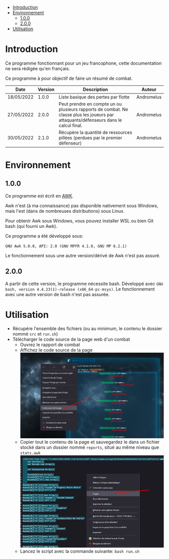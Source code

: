 - [Introduction](#introduction)
- [Environnement](#environnement)
  - [1.0.0](#100)
  - [2.0.0](#200)
- [Utilisation](#utilisation)

# Introduction

Ce programme fonctionnant pour un jeu francophone, cette documentation ne sera rédigée qu'en français.

Ce programme à pour objectif de faire un résumé de combat.

| Date       | Version | Description                                                                                                                           | Auteur     |
| ---------- | ------- | ------------------------------------------------------------------------------------------------------------------------------------- | ---------- |
| 18/05/2022 | 1.0.0   | Liste basique des pertes par flotte                                                                                                   | Andromelus |
| 27/05/2022 | 2.0.0   | Peut prendre en compte un ou plusieurs rapports de combat. Ne classe plus les joueurs par attaquants/défenseurs dans le calcul final. | Andromelus |
| 30/05/2022 | 2.1.0   | Récupère la quantité de ressources pillées (perdues par le premier défenseur) | Andromelus |

# Environnement

## 1.0.0
Ce programme est écrit en [AWK](https://fr.wikipedia.org/wiki/Awk).

Awk n'est (à ma connaissance) pas disponible nativement sous Windows, mais l'est (dans de nombreuses distributions) sous Linux.

Pour obtenir Awk sous Windows, vous pouvez installer WSL ou bien Git bash (qui fourni un Awk).

Ce programme a été développé sous:

``GNU Awk 5.0.0, API: 2.0 (GNU MPFR 4.1.0, GNU MP 6.2.1)``

Le fonctionnement sous une autre version/dérivé de Awk n'est pas assuré.

## 2.0.0

A partir de cette version, le programme nécessite bash. Développé avec `GNU bash, version 4.4.23(1)-release (x86_64-pc-msys)`. Le fonctionnement avec une autre version de bash n'est pas assurée.

# Utilisation

- Récupére l'ensemble des fichiers (ou au minimum, le contenu le dossier nommé `src` et `run.sh`)
- Télécharger le code source de la page web d'un combat
    - Ouvrez le rapport de combat
    - Affichez le code source de la page
![show source code](img/dl_combat_1.png)
    - Copier tout le contenu de la page et sauvegardez le dans un fichier stocké dans un dossier nommé `reports`, situé au même niveau que ``stats.awk``
![copy source code](img/dl_combat_2.png)
    - Lancez le script avec la commande suivante: ``bash run.sh``